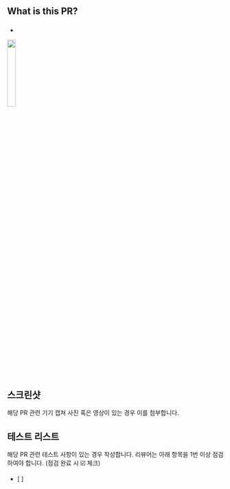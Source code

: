 ## What is this PR?
### 
  - 
  <img src="https://user-images.githubusercontent.com/43571225/143041184-4d24f378-ec1c-47dd-9b0d-7111454d27e5.png" width="20%" height="20%"/><br>

## 스크린샷
해당 PR 관련 기기 캡쳐 사진 혹은 영상이 있는 경우 이를 첨부합니다.

## 테스트 리스트
해당 PR 관련 테스트 사항이 있는 경우 작성합니다. 리뷰어는 아래 항목을 1번 이상 점검하여야 합니다. (점검 완료 시 ☑️ 체크)
- [ ] 
